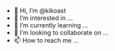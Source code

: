 - 👋 Hi, I’m @kikoast
- 👀 I’m interested in ...
- 🌱 I’m currently learning ...
- 💞️ I’m looking to collaborate on ...
- 📫 How to reach me ...

<!---
kikoast/kikoast is a ✨ special ✨ repository because its `README.md` (this file) appears on your GitHub profile.
You can click the Preview link to take a look at your changes.
--->
